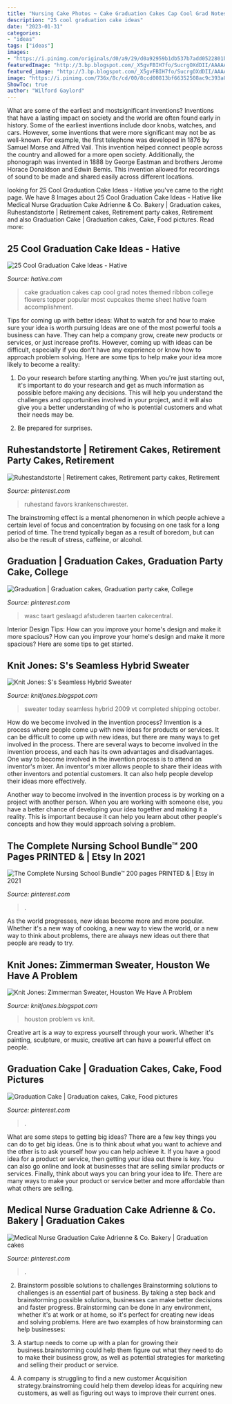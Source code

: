 ```yaml
---
title: "Nursing Cake Photos ~ Cake Graduation Cakes Cap Cool Grad Notes Themed Ribbon College Flowers Topper Popular Most Cupcakes Theme Sheet Hative Foam Accomplishment"
description: "25 cool graduation cake ideas"
date: "2023-01-31"
categories:
- "ideas"
tags: ["ideas"]
images:
- "https://i.pinimg.com/originals/d0/a9/29/d0a92959b1db537b7add0522801bc019.jpg"
featuredImage: "http://3.bp.blogspot.com/_X5gvFBIH7fo/SucrgOXdDII/AAAAAAAACfg/3erbsq_yq4k/s320/IMG_2289.JPG"
featured_image: "http://3.bp.blogspot.com/_X5gvFBIH7fo/SucrgOXdDII/AAAAAAAACfg/3erbsq_yq4k/s320/IMG_2289.JPG"
image: "https://i.pinimg.com/736x/8c/cd/00/8ccd00813bf66352508ac9c393a8fbe3.jpg"
ShowToc: true
author: "Wilford Gaylord"
---
```



What are some of the earliest and mostsignificant inventions?
Inventions that have a lasting impact on society and the world are often found early in history. Some of the earliest inventions include door knobs, watches, and cars. However, some inventions that were more significant may not be as well-known. For example, the first telephone was developed in 1876 by Samuel Morse and Alfred Vail. This invention helped connect people across the country and allowed for a more open society. Additionally, the phonograph was invented in 1888 by George Eastman and brothers Jerome Horace Donaldson and Edwin Bemis. This invention allowed for recordings of sound to be made and shared easily across different locations.

	

		
looking for 25 Cool Graduation Cake Ideas - Hative you've came to the right page. We have 8 Images about 25 Cool Graduation Cake Ideas - Hative like Medical Nurse Graduation Cake Adrienne &amp; Co. Bakery | Graduation cakes, Ruhestandstorte | Retirement cakes, Retirement party cakes, Retirement and also Graduation Cake | Graduation cakes, Cake, Food pictures. Read more:
		
    
## 25 Cool Graduation Cake Ideas - Hative

<img loading=lazy src="https://hative.com/wp-content/uploads/2015/04/graduation-cake-ideas/24-graduation-cake-ideas.jpg" onerror="this.onerror=null;this.src='https://tse1.mm.bing.net/th?id=OIP.22B8QP6D5coUEKNtQoTOkgHaJ4&amp;pid=15.1';" alt="25 Cool Graduation Cake Ideas - Hative">

_Source: hative.com_

>cake graduation cakes cap cool grad notes themed ribbon college flowers topper popular most cupcakes theme sheet hative foam accomplishment. 

	

Tips for coming up with better ideas: What to watch for and how to make sure your idea is worth pursuing
Ideas are one of the most powerful tools a business can have. They can help a company grow, create new products or services, or just increase profits. However, coming up with ideas can be difficult, especially if you don't have any experience or know how to approach problem solving. Here are some tips to help make your idea more likely to become a reality:
1. Do your research before starting anything. When you're just starting out, it's important to do your research and get as much information as possible before making any decisions. This will help you understand the challenges and opportunities involved in your project, and it will also give you a better understanding of who is potential customers and what their needs may be.

2. Be prepared for surprises.

    
## Ruhestandstorte | Retirement Cakes, Retirement Party Cakes, Retirement

<img loading=lazy src="https://i.pinimg.com/736x/8c/cd/00/8ccd00813bf66352508ac9c393a8fbe3.jpg" onerror="this.onerror=null;this.src='https://tse2.mm.bing.net/th?id=OIP.zW5nPX9CujgIkgNE8dukaQHaJ3&amp;pid=15.1';" alt="Ruhestandstorte | Retirement cakes, Retirement party cakes, Retirement">

_Source: pinterest.com_

>ruhestand favors krankenschwester. 

	

The brainstroming effect is a mental phenomenon in which people achieve a certain level of focus and concentration by focusing on one task for a long period of time. The trend typically began as a result of boredom, but can also be the result of stress, caffeine, or alcohol.

    
## Graduation | Graduation Cakes, Graduation Party Cake, College

<img loading=lazy src="https://i.pinimg.com/originals/78/55/41/7855410747819cff5586f6dd1000248a.jpg" onerror="this.onerror=null;this.src='https://tse1.mm.bing.net/th?id=OIP.-Chx4Lc3XyTV3t39O-nq3wHaKd&amp;pid=15.1';" alt="Graduation | Graduation cakes, Graduation party cake, College">

_Source: pinterest.com_

>wasc taart geslaagd afstuderen taarten cakecentral. 

	

Interior Design Tips: How can you improve your home's design and make it more spacious?
How can you improve your home's design and make it more spacious? Here are some tips to get started.

    
## Knit Jones: S&#039;s Seamless Hybrid Sweater

<img loading=lazy src="http://3.bp.blogspot.com/_X5gvFBIH7fo/SucrgOXdDII/AAAAAAAACfg/3erbsq_yq4k/s320/IMG_2289.JPG" onerror="this.onerror=null;this.src='https://tse3.mm.bing.net/th?id=OIP.foqQzNMuoOLcnqcYsU8xywAAAA&amp;pid=15.1';" alt="Knit Jones: S&#039;s Seamless Hybrid Sweater">

_Source: knitjones.blogspot.com_

>sweater today seamless hybrid 2009 vt completed shipping october. 

	

How do we become involved in the invention process?
Invention is a process where people come up with new ideas for products or services. It can be difficult to come up with new ideas, but there are many ways to get involved in the process. There are several ways to become involved in the invention process, and each has its own advantages and disadvantages.
One way to become involved in the invention process is to attend an inventor's mixer. An inventor's mixer allows people to share their ideas with other inventors and potential customers. It can also help people develop their ideas more effectively.

Another way to become involved in the invention process is by working on a project with another person. When you are working with someone else, you have a better chance of developing your idea together and making it a reality. This is important because it can help you learn about other people's concepts and how they would approach solving a problem.

    
## The Complete Nursing School Bundle™ 200 Pages PRINTED &amp; | Etsy In 2021

<img loading=lazy src="https://i.pinimg.com/736x/10/6f/43/106f43111e4a501ad65f51b18a9958ff.jpg" onerror="this.onerror=null;this.src='https://tse4.mm.bing.net/th?id=OIP.lhqoL0CHGcIziTc4AeHkfgAAAA&amp;pid=15.1';" alt="The Complete Nursing School Bundle™ 200 pages PRINTED &amp; | Etsy in 2021">

_Source: pinterest.com_

>. 

	

As the world progresses, new ideas become more and more popular. Whether it's a new way of cooking, a new way to view the world, or a new way to think about problems, there are always new ideas out there that people are ready to try.

    
## Knit Jones: Zimmerman Sweater, Houston We Have A Problem

<img loading=lazy src="https://lh4.googleusercontent.com/proxy/Vs_omjUxp7XdsAgwHsX_rg_yEbrlWxCCfFoDV8Z9qoBA6axJve0w9bNM4YCikuXsl1AQGlf4ZxWsSlhaxnWNyeXn5pTYLcDiD2aPEAhfV-qaHjjMtGYXtVSqJE6vriGH8EFEZ6w2QfZhhTqYwQ=w1200-h630-p-k-no-nu" onerror="this.onerror=null;this.src='https://tse2.mm.bing.net/th?id=OIP.OPNSj52HCzKdl72ugofVswAAAA&amp;pid=15.1';" alt="Knit Jones: Zimmerman Sweater, Houston We Have A Problem">

_Source: knitjones.blogspot.com_

>houston problem vs knit. 

	

Creative art is a way to express yourself through your work. Whether it's painting, sculpture, or music, creative art can have a powerful effect on people.

    
## Graduation Cake | Graduation Cakes, Cake, Food Pictures

<img loading=lazy src="https://i.pinimg.com/originals/d0/a9/29/d0a92959b1db537b7add0522801bc019.jpg" onerror="this.onerror=null;this.src='https://tse1.mm.bing.net/th?id=OIP.JW-kplDo5KrB7YbyoF42HAHaJ6&amp;pid=15.1';" alt="Graduation Cake | Graduation cakes, Cake, Food pictures">

_Source: pinterest.com_

>. 

	

What are some steps to getting big ideas?
There are a few key things you can do to get big ideas. One is to think about what you want to achieve and the other is to ask yourself how you can help achieve it. If you have a good idea for a product or service, then getting your idea out there is key. You can also go online and look at businesses that are selling similar products or services. Finally, think about ways you can bring your idea to life. There are many ways to make your product or service better and more affordable than what others are selling.

    
## Medical Nurse Graduation Cake Adrienne &amp; Co. Bakery | Graduation Cakes

<img loading=lazy src="https://i.pinimg.com/originals/a0/8b/71/a08b71603a8acf8c178888931b549892.jpg" onerror="this.onerror=null;this.src='https://tse1.mm.bing.net/th?id=OIP.sMsLZEJsAsM2yVyzYoCw5AHaLe&amp;pid=15.1';" alt="Medical Nurse Graduation Cake Adrienne &amp; Co. Bakery | Graduation cakes">

_Source: pinterest.com_

>. 

	

2. Brainstorm possible solutions to challenges
Brainstorming solutions to challenges is an essential part of business. By taking a step back and brainstorming possible solutions, businesses can make better decisions and faster progress. Brainstorming can be done in any environment, whether it's at work or at home, so it's perfect for creating new ideas and solving problems. Here are two examples of how brainstorming can help businesses: 
1. A startup needs to come up with a plan for growing their business.brainstorming could help them figure out what they need to do to make their business grow, as well as potential strategies for marketing and selling their product or service.

2. A company is struggling to find a new customer Acquisition strategy.brainstroming could help them develop ideas for acquiring new customers, as well as figuring out ways to improve their current ones.

